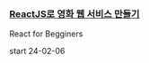 ### [ReactJS로 영화 웹 서비스 만들기](https://nomadcoders.co/react-for-beginners)
React for Begginers

start 24-02-06
